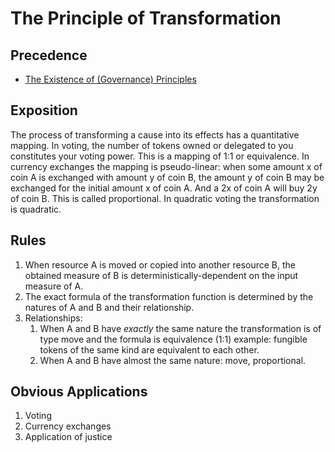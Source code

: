 # The Principle of Transformation

## Precedence

- [The Existence of (Governance) Principles](https://github.com/the-laurel/chain-proposals/blob/main/evmos/ExistenceOfPrinciples.md)

## Exposition

The process of transforming a cause into its effects has a quantitative mapping.
In voting, the number of tokens owned or delegated to you constitutes your voting power. This is a mapping of 1:1 or equivalence.
In currency exchanges the mapping is pseudo-linear: when some amount x of coin A is exchanged with amount y of coin B, the amount y of coin B may be exchanged for the initial amount x of coin A. And a 2x of coin A will buy 2y of coin B. This is called proportional.
In quadratic voting the transformation is quadratic.

## Rules
1. When resource A is moved or copied into another resource B, the obtained measure of B is deterministically-dependent on the input measure of A.
2. The exact formula of the transformation function is determined by the natures of A and B and their relationship.
3. Relationships:
    1. When A and B have *exactly* the same nature the transformation is of type move and the formula is equivalence (1:1) example: fungible tokens of the same kind are equivalent to each other.
    2. When A and B have almost the same nature: move, proportional.


## Obvious Applications

1. Voting
2. Currency exchanges
3. Application of justice


